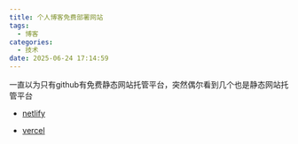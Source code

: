 ```yaml
---
title: 个人博客免费部署网站
tags:
  - 博客
categories:
  - 技术
date: 2025-06-24 17:14:59
---
```


一直以为只有github有免费静态网站托管平台，突然偶尔看到几个也是静态网站托管平台

- [netlify](https://www.netlify.com/)

- [vercel](https://vercel.com/)

